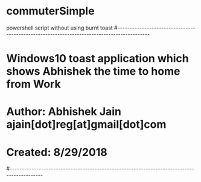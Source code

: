 # commuterSimple
powershell script without using burnt toast
#-------------------------------------------------------------------------------------------
# Windows10 toast application which shows Abhishek the time to home from Work
# Author: Abhishek Jain  ajain[dot]reg[at]gmail[dot]com
# Created: 8/29/2018
#-------------------------------------------------------------------------------------------
